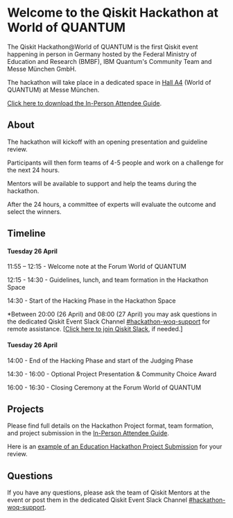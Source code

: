 # Welcome to the Qiskit Hackathon at World of QUANTUM

The Qiskit Hackathon@World of QUANTUM is the first Qiskit event happening in person in Germany hosted by the Federal Ministry of Education and Research (BMBF), IBM Quantum's Community Team and Messe München GmbH.

The hackathon will take place in a dedicated space in [Hall A4](https://world-of-photonics.com/en/about/exhibition-sectors/world-of-quantum/) (World of QUANTUM) at Messe München.

[Click here to download the In-Person Attendee Guide](https://github.com/qiskit-community/Qiskit-Hackathon-at-World-of-QUANTUM/raw/main/In-Person%20Attendee%20Guide.pdf).

## About
The hackathon will kickoff with an opening presentation and guideline review.

Participants will then form teams of 4-5 people and work on a challenge for the next 24 hours.

Mentors will be available to support and help the teams during the hackathon.

After the 24 hours, a committee of experts will evaluate the outcome and select the winners.


## Timeline

#### Tuesday 26 April
11:55 – 12:15 - Welcome note at the Forum World of QUANTUM

12:15 - 14:30 - Guidelines, lunch, and team formation in the Hackathon Space

14:30 - Start of the Hacking Phase in the Hackathon Space

*Between 20:00 (26 April) and 08:00 (27 April) you may ask questions in the dedicated Qiskit Event
Slack Channel [#hackathon-woq-support](https://qiskit.slack.com/archives/C03BJNQ0S15) for remote assistance. [[Click here to join
Qiskit Slack](https://ibm.co/joinqiskitslack), if needed.]

#### Tuesday 26 April
14:00 - End of the Hacking Phase and start of the Judging Phase

14:30 - 16:00 - Optional Project Presentation & Community Choice Award

16:00 - 16:30 - Closing Ceremony at the Forum World of QUANTUM

## Projects

Please find full details on the Hackathon Project format, team formation, and project submission in the [In-Person Attendee Guide](https://github.com/qiskit-community/Qiskit-Hackathon-at-World-of-QUANTUM/blob/main/In-Person%20Attendee%20Guide.pdf). 

Here is an [example of an Education Hackathon Project Submission](https://github.com/TigrisCallidus/Education-Hackathon-Template) for your review.

## Questions

If you have any questions, please ask the team of Qiskit Mentors at the event or post them in the dedicated Qiskit Event
Slack Channel [#hackathon-woq-support](https://qiskit.slack.com/archives/C03BJNQ0S15).




